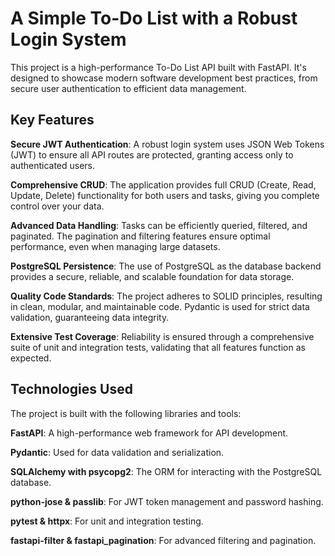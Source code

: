 # A Simple To-Do List with a Robust Login System

This project is a high-performance To-Do List API built with FastAPI. It's designed to showcase modern software development best practices, from secure user authentication to efficient data management.

## Key Features
**Secure JWT Authentication**: A robust login system uses JSON Web Tokens (JWT) to ensure all API routes are protected, granting access only to authenticated users.

**Comprehensive CRUD**: The application provides full CRUD (Create, Read, Update, Delete) functionality for both users and tasks, giving you complete control over your data.

**Advanced Data Handling**: Tasks can be efficiently queried, filtered, and paginated. The pagination and filtering features ensure optimal performance, even when managing large datasets.

**PostgreSQL Persistence**: The use of PostgreSQL as the database backend provides a secure, reliable, and scalable foundation for data storage.

**Quality Code Standards**: The project adheres to SOLID principles, resulting in clean, modular, and maintainable code. Pydantic is used for strict data validation, guaranteeing data integrity.

**Extensive Test Coverage**: Reliability is ensured through a comprehensive suite of unit and integration tests, validating that all features function as expected.

## Technologies Used
The project is built with the following libraries and tools:

**FastAPI**: A high-performance web framework for API development.

**Pydantic**: Used for data validation and serialization.

**SQLAlchemy with psycopg2**: The ORM for interacting with the PostgreSQL database.

**python-jose & passlib**: For JWT token management and password hashing.

**pytest & httpx**: For unit and integration testing.

**fastapi-filter & fastapi_pagination**: For advanced filtering and pagination.







